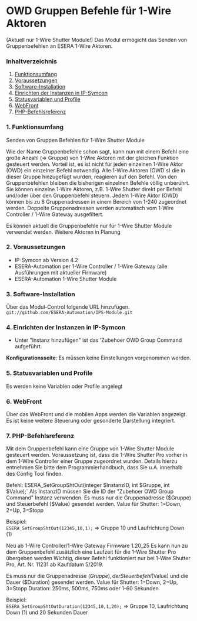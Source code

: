 # OWD Gruppen Befehle für 1-Wire Aktoren 
(Aktuell nur 1-Wire Shutter Module!)
Das Modul ermögicht das Senden von Gruppenbefehlen an ESERA 1-Wire Aktoren.

### Inhaltverzeichnis

1. [Funktionsumfang](#1-funktionsumfang)
2. [Voraussetzungen](#2-voraussetzungen)
3. [Software-Installation](#3-software-installation)
4. [Einrichten der Instanzen in IP-Symcon](#4-einrichten-der-instanzen-in-ip-symcon)
5. [Statusvariablen und Profile](#5-statusvariablen-und-profile)
6. [WebFront](#6-webfront)
7. [PHP-Befehlsreferenz](#7-php-befehlsreferenz)

### 1. Funktionsumfang

Senden von Gruppen Befehlen für 1-Wire Shutter Module

Wie der Name Gruppenbefehle schon sagt, kann nun mit einem Befehl eine große Anzahl (=> Gruppe) von
1-Wire Aktoren mit der gleichen Funktion gesteuert werden. Vorteil ist, es ist nicht für jeden einzelnen 1-Wire
Aktor (OWD) ein einzelner Befehl notwendig.
Alle 1-Wire Aktoren (OWD´s) die in dieser Gruppe hinzugefügt wurden, reagieren auf den Befehl. Von den
Gruppenbefehlen bleiben die bisherigen einzelnen Befehle völlig unberührt. Sie können einzelne 1-Wire Aktoren,
z.B. 1-Wire Shutter direkt per Befehl und/oder über den Gruppenbefehl steuern.
Jedem 1-Wire Aktor (OWD) können bis zu 8 Gruppenadressen in einem Bereich von 1-240 zugeordnet werden.
Doppelte Gruppenadressen werden automatisch vom 1-Wire Controller / 1-Wire Gateway ausgefiltert.

Es können aktuell die Gruppenbefehle nur für 1-Wire Shutter Module verwendet werden. Weitere Aktoren in Planung


### 2. Voraussetzungen

- IP-Symcon ab Version 4.2
- ESERA-Automation per 1-Wire Controller / 1-Wire Gateway (alle Ausführungen mit aktueller Firmware)
- ESERA-Automation 1-Wire Shutter Module

### 3. Software-Installation

Über das Modul-Control folgende URL hinzufügen.  
`git://github.com/ESERA-Automation/IPS-Module.git`  

### 4. Einrichten der Instanzen in IP-Symcon

- Unter "Instanz hinzufügen" ist das 'Zubehoer OWD Group Command aufgeführt.  

__Konfigurationsseite__:
Es müssen keine Einstellungen vorgenommen werden.

### 5. Statusvariablen und Profile

Es werden keine Variablen oder Profile angelegt 

### 6. WebFront

Über das WebFront und die mobilen Apps werden die Variablen angezeigt. Es ist keine weitere Steuerung oder gesonderte Darstellung integriert.


### 7. PHP-Befehlsreferenz
 Mit dem Gruppenbefehl kann eine Gruppe von 1-Wire Shutter Module gesteuert werden. Voraussetzung ist, dass die 1-Wire Shutter Pro vorher 
 in dem 1-Wire Controller einer Gruppe zugeordnet wurden. Details hierzu entnehmen Sie bitte dem Programmierhandbuch, dass Sie u.A. innerhalb des Config Tool finden.
 
 Befehl: 
 ESERA_SetGroupShtOut(integer $InstanzID, int $Gruppe, int $Value);`  
 Als InstanzID müssen Sie die ID der "Zubehoer OWD Group Command" Instanz verwenden. 
 Es muss nur die Gruppenadresse ($Gruppe) und Steuerbefehl ($Value) gesendet werden.
 Value für Shutter: 1=Down, 2=Up, 3=Stopp
 
 Beispiel:  
 `ESERA_SetGroupShtOut(12345,10,1);`	=> Gruppe 10 und Laufrichtung Down (1)

 
 Neu ab 1-Wire Controller/1-Wire Gateway Firmware 1.20_25
 Es kann nun zu dem Gruppenbefehl zusätzlich eine Laufzeit für die 1-Wire Shutter Pro übergeben werden 
 Wichtig, dieser Befehl funktioniert nur bei 1-Wire Shutter Pro, Art. Nr. 11231 ab Kaufdatum 5/2019.
 
 Es muss nur die Gruppenadresse ($Gruppe), der Steuerbefehl ($Value) und die Dauer ($Duration) gesendet werden.
 Value für Shutter: 1=Down, 2=Up, 3=Stopp
 Duration: 250ms, 500ms, 750ms oder 1-60 Sekunden
 
 Beispiel:  
 `ESERA_SetGroupShtOutDuration(12345,10,1,20);`		=> Gruppe 10, Laufrichtung Down (1) und 20 Sekunden Dauer 
 




